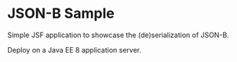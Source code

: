 # JSON-B Sample

Simple JSF application to showcase the (de)serialization of JSON-B.

Deploy on a Java EE 8 application server.
